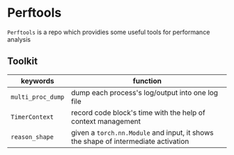 # Perftools
`Perftools` is a repo which providies some useful tools for performance analysis

## Toolkit
| keywords | function|
|---|---|
|`multi_proc_dump`| dump each process's log/output into one log file|
|`TimerContext`|record code block's time with the help of context management|
|`reason_shape`| given a `torch.nn.Module` and input, it shows the shape of intermediate activation|


